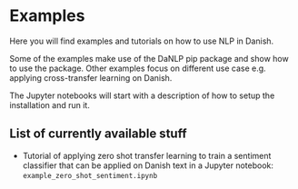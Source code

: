 Examples
========

Here you will find examples and tutorials on how to use NLP in Danish.

Some of the examples make use of the DaNLP pip package and show how to use the package. Other examples focus on different use case e.g. applying cross-transfer learning on Danish. 

The Jupyter notebooks will start with a description of how to setup the installation and run it.      


## List of currently available stuff

-  Tutorial of applying zero shot transfer learning to train a sentiment classifier that can be applied on Danish text in a Jupyter notebook: `example_zero_shot_sentiment.ipynb`

